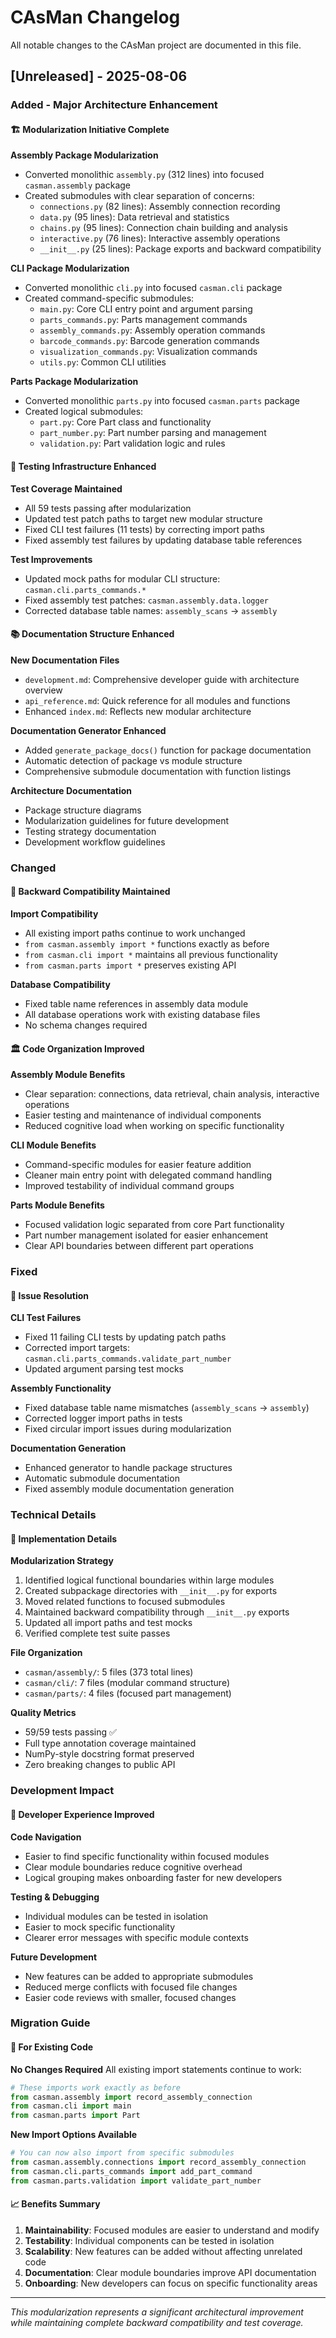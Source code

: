 # CAsMan Changelog

All notable changes to the CAsMan project are documented in this file.

## [Unreleased] - 2025-08-06

### Added - Major Architecture Enhancement

#### 🏗️ Modularization Initiative Complete

**Assembly Package Modularization**
- Converted monolithic `assembly.py` (312 lines) into focused `casman.assembly` package
- Created submodules with clear separation of concerns:
  - `connections.py` (82 lines): Assembly connection recording
  - `data.py` (95 lines): Data retrieval and statistics
  - `chains.py` (95 lines): Connection chain building and analysis
  - `interactive.py` (76 lines): Interactive assembly operations
  - `__init__.py` (25 lines): Package exports and backward compatibility

**CLI Package Modularization**
- Converted monolithic `cli.py` into focused `casman.cli` package
- Created command-specific submodules:
  - `main.py`: Core CLI entry point and argument parsing
  - `parts_commands.py`: Parts management commands
  - `assembly_commands.py`: Assembly operation commands
  - `barcode_commands.py`: Barcode generation commands
  - `visualization_commands.py`: Visualization commands
  - `utils.py`: Common CLI utilities

**Parts Package Modularization**
- Converted monolithic `parts.py` into focused `casman.parts` package
- Created logical submodules:
  - `part.py`: Core Part class and functionality
  - `part_number.py`: Part number parsing and management
  - `validation.py`: Part validation logic and rules

#### 🧪 Testing Infrastructure Enhanced

**Test Coverage Maintained**
- All 59 tests passing after modularization
- Updated test patch paths to target new modular structure
- Fixed CLI test failures (11 tests) by correcting import paths
- Fixed assembly test failures by updating database table references

**Test Improvements**
- Updated mock paths for modular CLI structure: `casman.cli.parts_commands.*`
- Fixed assembly test patches: `casman.assembly.data.logger`
- Corrected database table names: `assembly_scans` → `assembly`

#### 📚 Documentation Structure Enhanced

**New Documentation Files**
- `development.md`: Comprehensive developer guide with architecture overview
- `api_reference.md`: Quick reference for all modules and functions
- Enhanced `index.md`: Reflects new modular architecture

**Documentation Generator Enhanced**
- Added `generate_package_docs()` function for package documentation
- Automatic detection of package vs module structure
- Comprehensive submodule documentation with function listings

**Architecture Documentation**
- Package structure diagrams
- Modularization guidelines for future development
- Testing strategy documentation
- Development workflow guidelines

### Changed

#### 🔄 Backward Compatibility Maintained

**Import Compatibility**
- All existing import paths continue to work unchanged
- `from casman.assembly import *` functions exactly as before
- `from casman.cli import *` maintains all previous functionality
- `from casman.parts import *` preserves existing API

**Database Compatibility**
- Fixed table name references in assembly data module
- All database operations work with existing database files
- No schema changes required

#### 🏛️ Code Organization Improved

**Assembly Module Benefits**
- Clear separation: connections, data retrieval, chain analysis, interactive operations
- Easier testing and maintenance of individual components
- Reduced cognitive load when working on specific functionality

**CLI Module Benefits**
- Command-specific modules for easier feature addition
- Cleaner main entry point with delegated command handling
- Improved testability of individual command groups

**Parts Module Benefits**
- Focused validation logic separated from core Part functionality
- Part number management isolated for easier enhancement
- Clear API boundaries between different part operations

### Fixed

#### 🐛 Issue Resolution

**CLI Test Failures**
- Fixed 11 failing CLI tests by updating patch paths
- Corrected import targets: `casman.cli.parts_commands.validate_part_number`
- Updated argument parsing test mocks

**Assembly Functionality**
- Fixed database table name mismatches (`assembly_scans` → `assembly`)
- Corrected logger import paths in tests
- Fixed circular import issues during modularization

**Documentation Generation**
- Enhanced generator to handle package structures
- Automatic submodule documentation
- Fixed assembly module documentation generation

### Technical Details

#### 🔧 Implementation Details

**Modularization Strategy**
1. Identified logical functional boundaries within large modules
2. Created subpackage directories with `__init__.py` for exports
3. Moved related functions to focused submodules
4. Maintained backward compatibility through `__init__.py` exports
5. Updated all import paths and test mocks
6. Verified complete test suite passes

**File Organization**
- `casman/assembly/`: 5 files (373 total lines)
- `casman/cli/`: 7 files (modular command structure)
- `casman/parts/`: 4 files (focused part management)

**Quality Metrics**
- 59/59 tests passing ✅
- Full type annotation coverage maintained
- NumPy-style docstring format preserved
- Zero breaking changes to public API

### Development Impact

#### 👥 Developer Experience Improved

**Code Navigation**
- Easier to find specific functionality within focused modules
- Clear module boundaries reduce cognitive overhead
- Logical grouping makes onboarding faster for new developers

**Testing & Debugging**
- Individual modules can be tested in isolation
- Easier to mock specific functionality
- Clearer error messages with specific module contexts

**Future Development**
- New features can be added to appropriate submodules
- Reduced merge conflicts with focused file changes
- Easier code reviews with smaller, focused changes

### Migration Guide

#### 🔄 For Existing Code

**No Changes Required**
All existing import statements continue to work:

```python
# These imports work exactly as before
from casman.assembly import record_assembly_connection
from casman.cli import main
from casman.parts import Part
```

**New Import Options Available**
```python
# You can now also import from specific submodules
from casman.assembly.connections import record_assembly_connection
from casman.cli.parts_commands import add_part_command
from casman.parts.validation import validate_part_number
```

#### 📈 Benefits Summary

1. **Maintainability**: Focused modules are easier to understand and modify
2. **Testability**: Individual components can be tested in isolation
3. **Scalability**: New features can be added without affecting unrelated code
4. **Documentation**: Clear module boundaries improve API documentation
5. **Onboarding**: New developers can focus on specific functionality areas

---

*This modularization represents a significant architectural improvement while maintaining complete backward compatibility and test coverage.*

